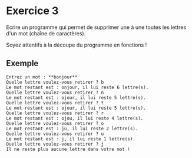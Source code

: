 # Exercice 3

Ecrire un programme qui permet de supprimer une à une toutes les lettres d'un mot (chaîne de caractères).

Soyez attentifs à la découpe du programme en fonctions !

## Exemple
```
Entrez un mot : **bonjour**
Quelle lettre voulez-vous retirer ? b
Le mot restant est : onjour, il lui reste 6 lettre(s).
Quelle lettre voulez-vous retirer ? n
Le mot restant est : ojour, il lui reste 5 lettre(s).
Quelle lettre voulez-vous retirer ? t
Le mot restant est : ojour, il lui reste 5 lettre(s).
Quelle lettre voulez-vous retirer ? r
Le mot restant est : ojou, il lui reste 4 lettre(s).
Quelle lettre voulez-vous retirer ? o
Le mot restant est : ju, il lui reste 2 lettre(s).
Quelle lettre voulez-vous retirer ? u
Le mot restant est : j, il lui reste 1 lettre(s).
Quelle lettre voulez-vous retirer ? j
Il ne reste plus aucune lettre dans votre mot !
```